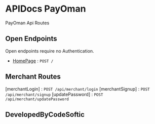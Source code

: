 # APIDocs PayOman

PayOman Api Routes

## Open Endpoints
Open endpoints require no Authentication.

* [HomePage](login.md) : `POST /`

## Merchant Routes

[merchantLogin] : `POST /api/merchant/login`
[merchantSignup] : `POST /api/merchant/signup`
[updatePassword] : `POST /api/merchant/updatePassword`


## DevelopedByCodeSoftic
